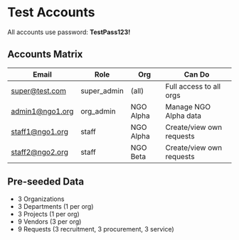 # Test Accounts

All accounts use password: **TestPass123!**

## Accounts Matrix

| Email | Role | Org | Can Do |
|-------|------|-----|--------|
| super@test.com | super_admin | (all) | Full access to all orgs |
| admin1@ngo1.org | org_admin | NGO Alpha | Manage NGO Alpha data |
| staff1@ngo1.org | staff | NGO Alpha | Create/view own requests |
| staff2@ngo2.org | staff | NGO Beta | Create/view own requests |

## Pre-seeded Data

- 3 Organizations
- 3 Departments (1 per org)
- 3 Projects (1 per org)
- 9 Vendors (3 per org)
- 9 Requests (3 recruitment, 3 procurement, 3 service)
